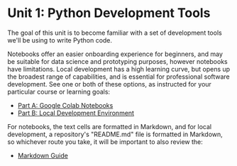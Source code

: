 # Unit 1: Python Development Tools

The goal of this unit is to become familiar with a set of development tools we'll be using to write Python code.

Notebooks offer an easier onboarding experience for beginners, and may be suitable for data science and prototyping purposes, however notebooks have limitations. Local development has a high learning curve, but opens up the broadest range of capabilities, and is essential for professional software development. See one or both of these options, as instructed for your particular course or learning goals:

  + [Part A: Google Colab Notebooks](unit-1a.md)
  + [Part B: Local Development Environment](unit-1b.md)

For notebooks, the text cells are formatted in Markdown, and for local development, a repository's "README.md" file is formatted in Markdown, so whichever route you take, it will be important to also review the:

 + [Markdown Guide](https://www.markdownguide.org/basic-syntax/)
